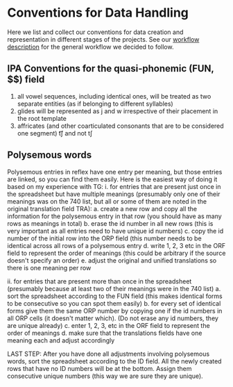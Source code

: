 # Conventions for Data Handling

Here we list and collect our conventions for data creation and representation in different stages of the projects. See our [workflow description](https://github.com/digling/tukano-project/blob/master/workflow.md) for the general workflow we decided to follow.

## IPA Conventions for the quasi-phonemic (FUN, $$) field

1. all vowel sequences, including identical ones, will be treated as two separate entities (as if belonging to different syllables)
2. glides will be represented as j and w irrespective of their placement in the root template
3. affricates (and other coarticulated consonants that are to be considered one segment) t͡ʃ and not tʃ

## Polysemous words
Polysemous entries in reflex have one entry per meaning, but those entries are linked, so you can find them easily. Here is the easiest way of doing it based on my experience with TG:
i. for entries that are present just once in the spreadsheet but have multiple meanings (presumably only one of their meanings was on the 740 list, but all or some of them are noted in the original translation field TRA):
a. create a new row and copy all the information for the polysemous entry in that row (you should have as many rows as meanings in total)
b. erase the id number in all new rows (this is very important as all entries need to have unique id  numbers)
c. copy the id number of the initial row into the ORP field (this number needs to be identical across all rows of a polysemous entry
d. write 1, 2, 3 etc in the ORF field to represent the order of meanings (this could be arbitrary if the source doesn't specify an order)
e. adjust the original and unified translations so there is one meaning per row

ii. for entries that are present more than once in the spreadsheet (presumably because at least two of their meanings were in the 740 list)
a. sort the spreadsheet according to the FUN field (this makes identical forms to be consecutive so you can spot them easily)
b. for every set of identical forms give them the same ORP number by copying one if the id numbers in all ORP cells (it doesn't matter which). (Do not erase any id numbers, they are unique already)
c. enter 1, 2, 3, etc in the ORF field to represent the order of meanings
d. make sure that the translations fields have one meaning each and adjust accordingly

LAST STEP: After you have done all adjustments involving polysemous words, sort the spreadsheet according to the ID field. All the newly created rows that have no ID numbers will be at the bottom. Assign them consecutive unique numbers (this way we are sure they are unique).
